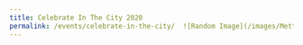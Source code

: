```yaml
---
title: Celebrate In The City 2020
permalink: /events/celebrate-in-the-city/  ![Random Image](/images/Metta (Batik Flowers).jpg)
---
```

